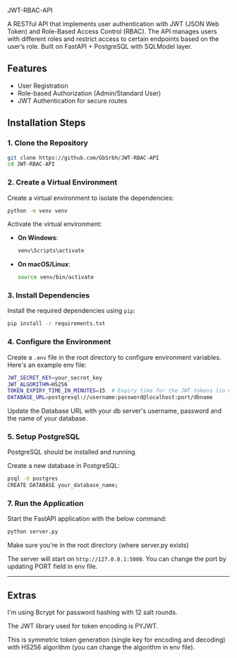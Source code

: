 JWT-RBAC-API

A RESTful API that implements user authentication with JWT (JSON Web Token) and 
Role-Based Access Control (RBAC). The API manages users with different roles and 
restrict access to certain endpoints based on the user’s role. 
Built on FastAPI + PostgreSQL with SQLModel layer.

## Features

- User Registration
- Role-based Authorization (Admin/Standard User)
- JWT Authentication for secure routes


## Installation Steps

### 1. Clone the Repository

```bash
git clone https://github.com/GbSrbh/JWT-RBAC-API
cd JWT-RBAC-API
```

### 2. Create a Virtual Environment

Create a virtual environment to isolate the dependencies:

```bash
python -m venv venv
```

Activate the virtual environment:

- **On Windows**:

  ```bash
  venv\Scripts\activate
  ```

- **On macOS/Linux**:

  ```bash
  source venv/bin/activate
  ```

### 3. Install Dependencies

Install the required dependencies using `pip`:

```bash
pip install -r requirements.txt
```

### 4. Configure the Environment

Create a `.env` file in the root directory to configure environment variables. Here's an example env file:

```bash
JWT_SECRET_KEY=your_secret_key
JWT_ALGORITHM=HS256
TOKEN_EXPIRY_TIME_IN_MINUTES=15  # Expiry time for the JWT tokens (in minutes)
DATABASE_URL=postgresql://username:password@localhost:port/dbname
```
Update the Database URL with your db server's username, password and the name of your database. 

### 5. Setup PostgreSQL

PostgreSQL should be installed and running.

Create a new database in PostgreSQL:

```bash
psql -U postgres
CREATE DATABASE your_database_name;
```

### 7. Run the Application

Start the FastAPI application with the below command:

```bash
python server.py 
```
Make sure you're in the root directory (where server.py exists)

The server will start on `http://127.0.0.1:5000`. You can change the port by updating PORT field in env file.

---

## Extras

I'm using Bcrypt for password hashing with 12 salt rounds.

The JWT library used for token encoding is PYJWT.

This is symmetric token generation (single key for encoding and decoding) with HS256 algorithm (you can change the algorithm in env file).

